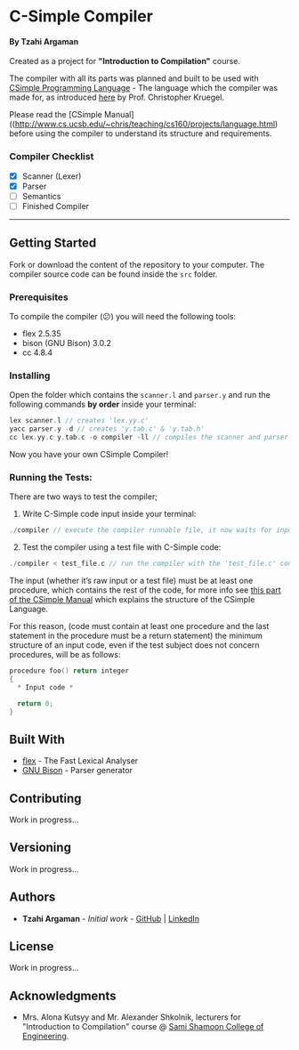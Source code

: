 # C-Simple Compiler
#### By Tzahi Argaman

Created as a project for **"Introduction to Compilation"** course.

The compiler with all its parts was planned and built to be used with [CSimple Programming Language](http://www.cs.ucsb.edu/~chris/teaching/cs160/projects/language.html) - The language which the compiler was made for, as introduced [here](http://www.cs.ucsb.edu/~chris/teaching/cs160/) by Prof. Christopher Kruegel.

Please read the [CSimple Manual]((http://www.cs.ucsb.edu/~chris/teaching/cs160/projects/language.html) before using the compiler to understand its structure and requirements.

### Compiler Checklist

- [x] Scanner (Lexer)
- [x] Parser
- [ ] Semantics
- [ ] Finished Compiler

---

## Getting Started

Fork or download the content of the repository to your computer.
The compiler source code can be found inside the `src` folder.

### Prerequisites

To compile the compiler (:confused:) you will need the following tools:
+ flex 2.5.35
+ bison (GNU Bison) 3.0.2
+ cc 4.8.4

### Installing

Open the folder which contains the `scanner.l` and `parser.y` and run the following commands **by order** inside your terminal:

``` c
lex scanner.l // creates 'lex.yy.c'
yacc parser.y -d // creates 'y.tab.c' & 'y.tab.h'
cc lex.yy.c y.tab.c -o compiler -ll // compiles the scanner and parser into `compiler`

```

Now you have your own CSimple Compiler!

### Running the Tests:
There are two ways to test the compiler;

1. Write C-Simple code input inside your terminal:
``` c
./compiler // execute the compiler runnable file, it now waits for input
```

2. Test the compiler using a test file with C-Simple code:
``` c
./compiler < test_file.c // run the compiler with the 'test_file.c' content
```
The input (whether it’s raw input or a test file) must be at least one procedure, which contains the rest of the code, for more info see [this part of the CSimple Manual](http://www.cs.ucsb.edu/~chris/teaching/cs160/projects/language.html#description-of-program-structure) which explains the structure of the CSimple Language.

For this reason, (code must contain at least one procedure and the last statement in the procedure must be a return statement) the minimum structure of an input code, even if the test subject does not concern procedures, will be as follows:
``` c
procedure foo() return integer
{
  * Input code *

  return 0;
}
```

## Built With

* [flex](https://github.com/westes/flex)  - The Fast Lexical Analyser
* [GNU Bison](https://www.gnu.org/software/bison/) - Parser generator

## Contributing

Work in progress...

## Versioning

Work in progress...

## Authors

* **Tzahi Argaman** - *Initial work* - [GitHub](https://github.com/argamanza) | [LinkedIn](https://il.linkedin.com/in/argamanza)

## License

Work in progress...

## Acknowledgments

* Mrs. Alona Kutsyy and Mr. Alexander Shkolnik, lecturers for "Introduction to Compilation" course @ [Sami Shamoon College of Engineering](http://www.sce.ac.il/eng/).
